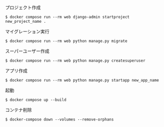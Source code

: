 プロジェクト作成
```
$ docker compose run --rm web django-admin startproject new_project_name .
```

マイグレーション実行
```
$ docker compose run --rm web python manage.py migrate
```

スーパーユーザー作成
```
$ docker compose run --rm web python manage.py createsuperuser
```

アプリ作成
```
$ docker compose run --rm web python manage.py startapp new_app_name
```

起動
```
$ docker compose up --build
```

コンテナ削除
```
$ docker-compose down --volumes --remove-orphans
```